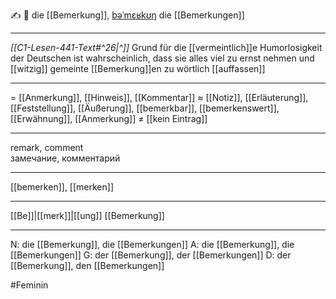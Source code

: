 ✍️ 🔴 die [[Bemerkung]], [bəˈmɛʁkʊŋ](https://youglish.com/pronounce/Bemerkung/german)
die [[Bemerkungen]]

---
*[[C1-Lesen-441-Text#^26|^]]* Grund für die [[vermeintlich]]e Humorlosigkeit der Deutschen ist wahrscheinlich, dass sie alles viel zu ernst nehmen und [[witzig]] gemeinte [[Bemerkung]]en zu wörtlich [[auffassen]]

---
= [[Anmerkung]], [[Hinweis]], [[Kommentar]]
≈ [[Notiz]], [[Erläuterung]], [[Feststellung]], [[Äußerung]], [[bemerkbar]], [[bemerkenswert]], [[Erwähnung]], [[Anmerkung]]
≠ [[kein Eintrag]]

---
remark, comment  
замечание, комментарий

---
[[bemerken]], [[merken]]

---
[[Be]]|[[merk]]|[[ung]]
[[Bemerkung]]


---
N: die [[Bemerkung]], die [[Bemerkungen]]
A: die [[Bemerkung]], die [[Bemerkungen]]
G: der [[Bemerkung]], der [[Bemerkungen]]
D: der [[Bemerkung]], den [[Bemerkungen]]

#Feminin 